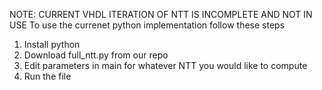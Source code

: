 NOTE: CURRENT VHDL ITERATION OF NTT IS INCOMPLETE AND NOT IN USE
To use the currenet python implementation follow these steps
1. Install python
2. Download full_ntt.py from our repo
3. Edit parameters in main for whatever NTT you would like to compute
4. Run the file 
